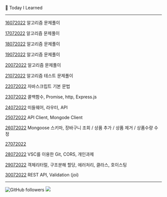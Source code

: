 📝 Today I Learned      

---

[16072022](https://velog.io/@zimmerweg/%ED%95%AD%ED%95%B4-99-8%EA%B8%B0-5%EC%9D%BC%EC%B0%A8-%EC%95%8C%EA%B3%A0%EB%A6%AC%EC%A6%98) 알고리즘 문제풀이 

[17072022](https://velog.io/@zimmerweg/%ED%95%AD%ED%95%B4-99-8%EA%B8%B0-6%EC%9D%BC%EC%B0%A8-%EC%95%8C%EA%B3%A0%EB%A6%AC%EC%A6%982) 알고리즘 문제풀이 

[18072022](https://velog.io/@zimmerweg/%ED%95%AD%ED%95%B4-99-8%EA%B8%B0-6%EC%9D%BC%EC%B0%A8-%EC%95%8C%EA%B3%A0%EB%A6%AC%EC%A6%983) 알고리즘 문제풀이 

[19072022](https://velog.io/@zimmerweg/%ED%95%AD%ED%95%B4-99-8%EA%B8%B0-7%EC%9D%BC%EC%B0%A8-%EC%95%8C%EA%B3%A0%EB%A6%AC%EC%A6%984) 알고리즘 문제풀이 

[20072022](20072022.md) 알고리즘 문제풀이 

[21072022](21072022.md) 알고리즘 테스트 문제풀이

[22072022](22072022.md) 자바스크립트 기본 문법

[23072022](23072022.md) 콜백함수, Promise, http, Express.js

[24072022](24072022.md) 미들웨어, 라우터, API

[25072022](25072022.md) API Client, Mongode Client

[26072022](26072022.md) Mongoose 스키마, 장바구니 조회 / 상품 추가 / 상품 제거 / 상품수량 수정

[27072022](27072022.md)

[28072022](28072022.md) VSC를 이용한 Git, CORS, 개인과제

[29072022](29072022.md) 객체리터럴, 구조분해 할당, 에러처리, 클라스, 호이스팅

[30072022](30072022.md) REST API, Validation (joi)

---

<img alt="GitHub followers" src="https://img.shields.io/github/followers/Minsun91?style=social">  <a href="https://hits.seeyoufarm.com"><img src="https://hits.seeyoufarm.com/api/count/incr/badge.svg?url=https%3A%2F%2Fgithub.com%2FMinsun91&count_bg=%23E12CA3&title_bg=%23555555&icon=&icon_color=%23E7E7E7&title=hits&edge_flat=false"/></a>
